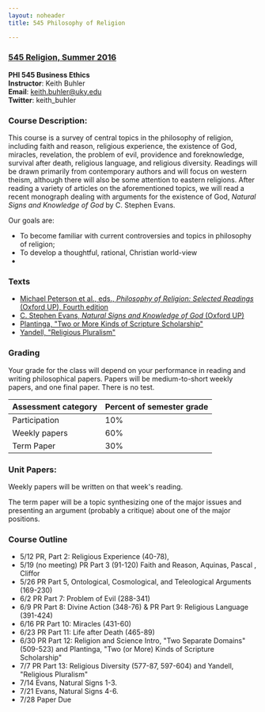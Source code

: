 ```yaml
---
layout: noheader
title: 545 Philosophy of Religion

---
```


### [545 Religion, Summer 2016](/545.pdf)
**PHI 545 Business Ethics**  
**Instructor**: Keith Buhler  
**Email**: [keith.buhler@uky.edu](emailto:keith.buhler@uky.edu)  
**Twitter**: keith_buhler  

### Course Description: 

This course is a survey of central topics in the philosophy of religion, including faith and reason, religious experience, the existence of God, miracles, revelation, the problem of evil, providence and foreknowledge, survival after death, religious language, and religious diversity.  Readings will be drawn primarily from contemporary authors and will focus on western theism, although there will also be some attention to eastern religions.  After reading a variety of articles on the aforementioned topics, we will read a recent monograph dealing with arguments for the existence of God, *Natural Signs and Knowledge of God* by C. Stephen Evans.

Our goals are: 

* To become familiar with current controversies and topics in philosophy of religion;
* To develop a thoughtful, rational, Christian world-view
* 

### Texts

* [Michael Peterson et al., eds., *Philosophy of Religion: Selected Readings* (Oxford UP), Fourth edition](http://amzn.to/1QXm5Ga)
* [C. Stephen Evans, *Natural Signs and Knowledge of God* (Oxford UP)](http://amzn.to/1QXm7Ok)
* [Plantinga, "Two or More Kinds of Scripture Scholarship"](https://drive.google.com/open?id=0B0CYQDZ8AWu8U3dHQXpCWUdZSTA)
* [Yandell, "Religious Pluralism"](https://drive.google.com/open?id=0B0CYQDZ8AWu8U3dHQXpCWUdZSTA)


### Grading
Your grade for the class will depend on your performance in reading and writing philosophical papers. Papers will be medium-to-short weekly papers, and one final paper. There is no test. 


|  Assessment category  |  Percent of semester grade |
| -----------------------| -----------------------|
| Participation          |  10% |
| Weekly papers          |  60% |
| Term Paper             |  30% |


### Unit Papers:  
Weekly papers will be written on that week's reading. 

The term paper will be a topic synthesizing one of the major issues and presenting an argument (probably a critique) about one of the major positions. 


### Course Outline

* 5/12 PR, Part 2: Religious Experience (40-78), 
* 5/19 (no meeting) PR Part 3 (91-120) Faith and Reason, Aquinas, Pascal , Cliffor
* 5/26 PR Part 5, Ontological, Cosmological, and Teleological Arguments (169-230) 
* 6/2 PR Part 7: Problem of Evil (288-341)
* 6/9 PR Part 8: Divine Action (348-76) & PR Part 9: Religious Language (391-424) 
* 6/16 PR Part 10: Miracles (431-60) 
* 6/23 PR Part 11: Life after Death (465-89)
* 6/30 PR Part 12: Religion and Science Intro, "Two Separate Domains" (509-523) and Plantinga, "Two (or More) Kinds of Scripture Scholarship" 
* 7/7 PR Part 13: Religious Diversity (577-87, 597-604) and Yandell, "Religious Pluralism"
* 7/14 Evans, Natural Signs 1-3. 
* 7/21 Evans, Natural Signs 4-6. 
* 7/28 Paper Due


